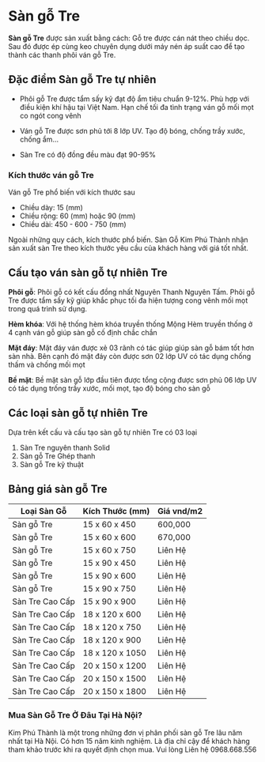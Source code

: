 # Sàn gỗ Tre

**Sàn gỗ Tre** được sản xuất bằng cách: Gỗ tre được cán nát theo chiều dọc. Sau đó được ép cùng keo chuyên dụng dưới máy nén áp suất cao để tạo thành các thanh phôi ván gỗ Tre.

## Đặc điểm Sàn gỗ Tre tự nhiên

- Phôi gỗ Tre được tẩm sấy kỹ đạt độ ẩm tiêu chuẩn 9-12%. Phù hợp với điều kiện khí hậu tại Việt Nam. Hạn chế tối đa tình trạng ván gỗ mối mọt co ngót cong vênh

- Ván gỗ Tre được sơn phủ tới 8 lớp UV. Tạo độ bóng, chống trầy xước, chống ẩm…

- Sàn Tre có độ đồng đều màu đạt 90-95%

### Kích thước ván gỗ Tre

Ván gỗ Tre phổ biến với kích thước sau

* Chiều dày: 15 (mm)
* Chiều rộng: 60 (mm) hoặc 90 (mm) 
* Chiều dài: 450 - 600 - 750 (mm)

Ngoài những quy cách, kích thước phổ biến. Sàn Gỗ Kim Phú Thành nhận sản xuất sàn Tre theo kích thước yêu cầu của khách hàng với giá tốt nhất.

## Cấu tạo ván sàn gỗ tự nhiên Tre

**Phôi gỗ**: Phôi gỗ có kết cấu đồng nhất Nguyên Thanh Nguyên Tấm. Phôi gỗ Tre được tẩm sấy kỹ giúp khắc phục tối đa hiện tượng cong vênh mối mọt trong quá trình sử dụng.

**Hèm khóa**: Với hệ thống hèm khóa truyền thống Mộng Hèm truyền thống ở 4 cạnh ván gỗ giúp sàn gỗ cố định chắc chắn

**Mặt đáy**: Mặt đáy ván được xẻ 03 rãnh có tác giúp giúp sàn gỗ bám tốt hơn sàn nhà. Bên cạnh đó mặt đáy còn được sơn 02 lớp UV có tác dụng chống thấm và chống mối mọt

**Bề mặt**: Bề mặt sàn gỗ lớp đầu tiên được tổng cộng được sơn phủ 06 lớp UV có tác dụng trống trầy xước, mối mọt, tạo độ bóng cho sàn gỗ

## Các loại sàn gỗ tự nhiên Tre

Dựa trên kết cấu và cấu tạo sàn gỗ tự nhiên Tre có 03 loại

1. Sàn Tre nguyên thanh Solid
2. Sàn gỗ Tre Ghép thanh  
3. Sàn gỗ Tre kỹ thuật

## Bảng giá sàn gỗ Tre

| Loại Sàn Gỗ | Kích Thước (mm) | Giá vnd/m2 |
|-------------|-----------------|------------|
| Sàn gỗ Tre | 15 x 60 x 450 | 600,000 |
| Sàn gỗ Tre | 15 x 60 x 600 | 670,000 |
| Sàn gỗ Tre | 15 x 60 x 750 | Liên Hệ |
| Sàn gỗ Tre | 15 x 90 x 450 | Liên Hệ |
| Sàn gỗ Tre | 15 x 90 x 600 | Liên Hệ |
| Sàn gỗ Tre | 15 x 90 x 750 | Liên Hệ |
| Sàn Tre Cao Cấp | 15 x 90 x 900 | Liên Hệ |
| Sàn Tre Cao Cấp | 18 x 120 x 600 | Liên Hệ |
| Sàn Tre Cao Cấp | 18 x 120 x 750 | Liên Hệ |
| Sàn Tre Cao Cấp | 18 x 120 x 900 | Liên Hệ |
| Sàn Tre Cao Cấp | 18 x 120 x 1050 | Liên Hệ |
| Sàn Tre Cao Cấp | 20 x 150 x 1200 | Liên Hệ |
| Sàn Tre Cao Cấp | 20 x 150 x 1500 | Liên Hệ |
| Sàn Tre Cao Cấp | 20 x 150 x 1800 | Liên Hệ |

### Mua Sàn Gỗ Tre Ở Đâu Tại Hà Nội?

Kim Phú Thành là một trong những đơn vị phân phối sàn gỗ Tre lâu năm nhất tại Hà Nội. Có hơn 15 năm kinh nghiệm. Là địa chỉ cậy để khách hàng tham khảo trước khi ra quyết định chọn mua. Vui lòng Liên hệ 0968.668.556